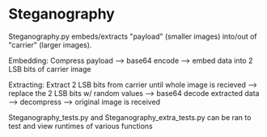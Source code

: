# Steganography
Steganography.py embeds/extracts "payload" (smaller images) into/out of "carrier" (larger images).

Embedding:  Compress payload --> base64 encode --> embed data into 2 LSB bits of carrier image

Extracting: Extract 2 LSB bits from carrier until whole image is recieved --> replace the 2 LSB bits w/ random values --> base64 decode extracted data --> decompress --> original image is received

Steganography_tests.py and Steganography_extra_tests.py can be ran to test and view runtimes of various functions
